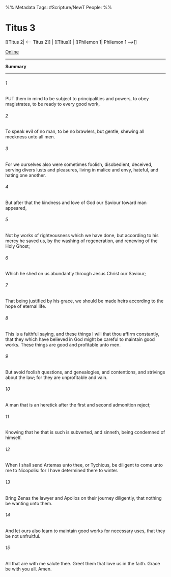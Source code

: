 %% Metadata
Tags: #Scripture/NewT
People: 
%%
# Titus 3
[[Titus 2| <-- Titus 2]] | [[Titus]] | [[Philemon 1| Philemon 1 -->]]

[Online](https://churchofjesuschrist.org/study/scriptures/nt/titus/3?lang=eng)

---
__Summary__



---
###### 1
PUT them in mind to be subject to principalities and powers, to obey magistrates, to be ready to every good work,
###### 2
To speak evil of no man, to be no brawlers, but gentle, shewing all meekness unto all men.
###### 3
For we ourselves also were sometimes foolish, disobedient, deceived, serving divers lusts and pleasures, living in malice and envy, hateful, and hating one another.
###### 4
But after that the kindness and love of God our Saviour toward man appeared,
###### 5
Not by works of righteousness which we have done, but according to his mercy he saved us, by the washing of regeneration, and renewing of the Holy Ghost;
###### 6
Which he shed on us abundantly through Jesus Christ our Saviour;
###### 7
That being justified by his grace, we should be made heirs according to the hope of eternal life.
###### 8
This is a faithful saying, and these things I will that thou affirm constantly, that they which have believed in God might be careful to maintain good works. These things are good and profitable unto men.
###### 9
But avoid foolish questions, and genealogies, and contentions, and strivings about the law; for they are unprofitable and vain.
###### 10
A man that is an heretick after the first and second admonition reject;
###### 11
Knowing that he that is such is subverted, and sinneth, being condemned of himself.
###### 12
When I shall send Artemas unto thee, or Tychicus, be diligent to come unto me to Nicopolis: for I have determined there to winter.
###### 13
Bring Zenas the lawyer and Apollos on their journey diligently, that nothing be wanting unto them.
###### 14
And let ours also learn to maintain good works for necessary uses, that they be not unfruitful.
###### 15
All that are with me salute thee. Greet them that love us in the faith. Grace be with you all. Amen.



